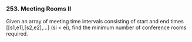 ### 253. Meeting Rooms II

Given an array of meeting time intervals consisting of start and end times [[s1,e1],[s2,e2],...] (si < ei), find the minimum number of conference rooms required.
